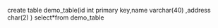 create table demo_table(id int primary key,name varchar(40)
						,address char(2)
)
select*from demo_table